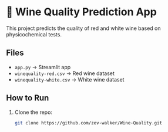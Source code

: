 # 🍷 Wine Quality Prediction App

This project predicts the quality of red and white wine based on physicochemical tests.

## Files
- `app.py` → Streamlit app
- `winequality-red.csv` → Red wine dataset
- `winequality-white.csv` → White wine dataset

## How to Run
1. Clone the repo:
   ```bash
   git clone https://github.com/zev-walker/Wine-Quality.git
